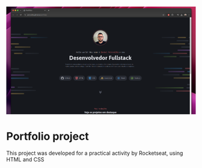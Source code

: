 ![Alt text](assets/images/portfolio.png "a title")


# Portfolio project


This project was developed for a practical activity by Rocketseat, using HTML and CSS